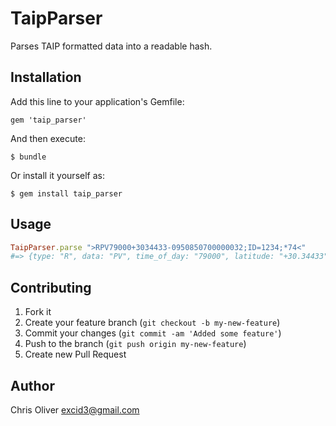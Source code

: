 # TaipParser

Parses TAIP formatted data into a readable hash.

## Installation

Add this line to your application's Gemfile:

    gem 'taip_parser'

And then execute:

    $ bundle

Or install it yourself as:

    $ gem install taip_parser

## Usage

```ruby
TaipParser.parse ">RPV79000+3034433-0950850700000032;ID=1234;*74<"
#=> {type: "R", data: "PV", time_of_day: "79000", latitude: "+30.34433", longitude: "-095.08507", speed: 0, heading: 0, source: 3, age: 2, id: "1234", checksum: "74"}
```

## Contributing

1. Fork it
2. Create your feature branch (`git checkout -b my-new-feature`)
3. Commit your changes (`git commit -am 'Added some feature'`)
4. Push to the branch (`git push origin my-new-feature`)
5. Create new Pull Request

## Author

Chris Oliver <excid3@gmail.com>